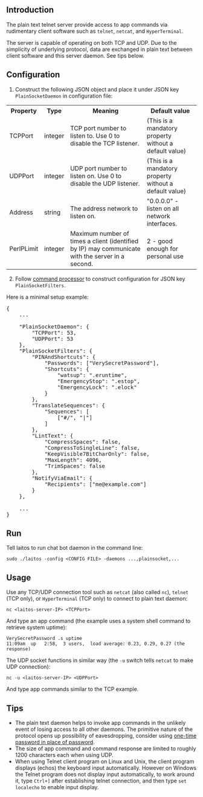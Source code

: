 ## Introduction
The plain text telnet server provide access to app commands via rudimentary client software such as `telnet`, `netcat`,
and `HyperTerminal`.

The server is capable of operating on both TCP and UDP. Due to the simplicity of underlying protocol, data are exchanged
in plain text between client software and this server daemon. See tips below.

## Configuration
1. Construct the following JSON object and place it under JSON key `PlainSocketDaemon` in configuration file:
<table>
<tr>
    <th>Property</th>
    <th>Type</th>
    <th>Meaning</th>
    <th>Default value</th>
</tr>
<tr>
    <td>TCPPort</td>
    <td>integer</td>
    <td>TCP port number to listen to. Use 0 to disable the TCP listener.</td>
    <td>(This is a mandatory property without a default value)</td>
</tr>
<tr>
    <td>UDPPort</td>
    <td>integer</td>
    <td>UDP port number to listen on. Use 0 to disable the UDP listener.</td>
    <td>(This is a mandatory property without a default value)</td>
</tr>
<tr>
    <td>Address</td>
    <td>string</td>
    <td>The address network to listen on.</td>
    <td>"0.0.0.0" - listen on all network interfaces.</td>
</tr>
<tr>
    <td>PerIPLimit</td>
    <td>integer</td>
    <td>Maximum number of times a client (identified by IP) may communicate with the server in a second.</td>
    <td>2 - good enough for personal use</td>
</tr>
</table>

2. Follow [command processor](https://github.com/HouzuoGuo/laitos/wiki/Command-processor) to construct configuration for
   JSON key `PlainSocketFilters`.

Here is a minimal setup example:
<pre>
{
    ...

    "PlainSocketDaemon": {
        "TCPPort": 53,
        "UDPPort": 53
    },
    "PlainSocketFilters": {
        "PINAndShortcuts": {
            "Passwords": ["VerySecretPassword"],
            "Shortcuts": {
                "watsup": ".eruntime",
                "EmergencyStop": ".estop",
                "EmergencyLock": ".elock"
            }
        },
        "TranslateSequences": {
            "Sequences": [
                ["#/", "|"]
            ]
        },
        "LintText": {
            "CompressSpaces": false,
            "CompressToSingleLine": false,
            "KeepVisible7BitCharOnly": false,
            "MaxLength": 4096,
            "TrimSpaces": false
        },
        "NotifyViaEmail": {
            "Recipients": ["me@example.com"]
        }
    },

    ...
}
</pre>

## Run
Tell laitos to run chat bot daemon in the command line:

    sudo ./laitos -config <CONFIG FILE> -daemons ...,plainsocket,...

## Usage
Use any TCP/UDP connection tool such as `netcat` (also called `nc`), `telnet` (TCP only), or `HyperTerminal` (TCP only)
to connect to plain text daemon:

    nc <laitos-server-IP> <TCPPort>

And type an app command (the example uses a system shell command to retrieve system uptime):

    VerySecretPassword .s uptime
    11:09am  up   2:58,  3 users,  load average: 0.23, 0.29, 0.27 (the response)

The UDP socket functions in similar way (the `-u` switch tells `netcat` to make UDP connection):

    nc -u <laitos-server-IP> <UDPPort>

And type app commands similar to the TCP example.

## Tips
- The plain text daemon helps to invoke app commands in the unlikely event of losing access to all other daemons.
  The primitive nature of the protocol opens up possibility of eavesdropping, consider using [one-time password in place of password](https://github.com/HouzuoGuo/laitos/wiki/Command-processor#use-one-time-password-in-place-of-password).
- The size of app command and command response are limited to roughly 1200 characters each when using UDP.
- When using Telnet client program on Linux and Unix, the client program displays (echos) the keyboard input automatically.
  However on Windows the Telnet program does not display input automatically, to work around it, type `Ctrl+]` after establishing
  telnet connection, and then type `set localecho` to enable input display.

